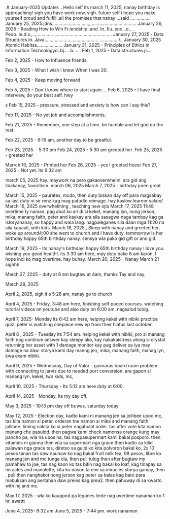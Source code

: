 .# January-2025
Update/...
Hello self its march 11, 2025, nanay birthday is approaching! sigh you have work now, sigh. 
future self i hope you make yourself proud and fulfill .all the promises that nanay ...said ....
...........
January 25, 2025.jdns......................
.....,.,...................................
January 26, 2025 - Reading How to Win Fr.iendship .and. In..flu..enc...e.... Peop..le.d.s.,..,.............
.,...........................................
January 27, 2025 - Data Structures in. Java..........................................
.............../..
January 30, 2025 Atomic Habitss.............
......
January 31, 2025 - Principles of Ethics in Information Technologyd..bj....
b......
Feb 1, 2025 - Data structures.js...

Feb 2, 2025 - How to Influence friends.

Feb 3, 2025 - What I wish I knew When I was 20.

Feb 4, 2025 - Keep moving forward

Feb 5, 2025 - Don't know where to start again.
..
Feb 6, 2025 - I have final interview, do your best self. hwy

s
Feb 15, 2025 - pressure, stressed and anxiety is how can I say this?

Feb 17, 2025 - No yet job and accomplishments.

Feb 21, 2025 - Remember, one step at a time. be humble and let god do the rest.

Feb 22, 2025 - 6:16 am, another day to be greatful.

Feb 23, 2025. - 5:30 pm
Feb 24, 2025 - 5:30 am greeted her.
Feb 25, 2025 - greeted her

Marrch 10, 2025 - Printed her
Feb 26, 2025 - yes I greeted heeer
Feb 27, 2025 - Not yet. its 6:32 am 

march 05, 2025  hay. maywork na pero gakaoverwhelm, ara gid ang libakanay, favoritism.
march 06, 2025 
March 7, 2025 - birthday juren great

March 15, 2025 - pauratex, mcdo, then duty biskan day off para magsabay sa last duty ni sir renz kag mag patudlo reimage. hay kaslow learner sakon/
March 16, 2025 overwhelming , teaching new ojts
March 17, 2025 11:48 overtime ty naman, pag abot ko ari di si kekel, manang lyn, nong jerson, mika, manang faith, peter and kaykay ara sila sasagwa naga tambay kag ga istoryahanay, so happy and wala lang. nagpaleganes sila daan mga 11:20 na sila kapauli, with kids.
March 18, 2025 , Sleep with nanay and greeted her, woke up around4:00 she went to church and I have duty. tommorrow is her birthday happy 65th birthday nanay. sensya wla pako gid gift or ano gid.

March 19, 2025 - Its nanay's birthday! happy 65th birthday nanay I love you. wishing you good health!. its 3:30 am here, may duty pako 6 am karon. I hope indi ko mag overtime. hay buhay.
March 20, 2025 - Nanay
March 21 sighhh


March 27, 2025 - duty at 6 am bugtaw at 4am, thanks Tay and nay.

March 28, 2025


April 2, 2025, sigh  it's 5:28 am, nanay go to church

April 4, 2025 - Friday, 3:48 am here, finishing self paced courses. watching tutorial videos on youtube and also duty on 6:00 am. nagsalod tubig.

April 7, 2025- Monday its 6:42 am here, helping kekel with nibiki practice quiz. peter is watching onepiece new ep from their hiatus last october.

April 8 , 2025 - Tuesday its 7:54 am. helping kekel with nibiki, pro si manang faith nag continue answer kay sleepy ako, kay nakakaistress atong si crystal returning her asset with 1 damage monitor kay pag deliver sa iya may damage na daw. storya kami day manng jen, mika, manang faith, manag lyn, kwa exam nibiki.

April 9, 2025 - Wednesday, Day of Valor - guimaras board roam problem with connecting to jarvis due to needed port conversion. ara gapon si  manang lyn, kekel, two kids, mc, 

April 10, 2025 - Thursday - Its 5:12 am here duty at 6:00.

April 14, 2025 - Monday, Its my day off.

May 3, 2025 - 10:!3 pm  day off buwas. saturday today

May 12, 2025 - Election day, kadto kami ni manang jen sa jollibee upod mc, tas kita namon si peter, orderan tne namon si mika and manang faith jollibee. timing nakita ko si peter nagahulat order. tas after vote kita namon manang che pasulod. then pagwa kami check namonsa  orange kung may pancho pa, wla na ubos na, tas nagpasupermart kami bakal posporo. then vitamins ni gianna then wla sa supermart nga grace then kadto sa kilid palawan nga grace tas, diretso sa gulpi ko kita polvoron bakal ko, 2x 10 pesos tanan tas daw nauhaw ko nag bakal fruit milk tea, 98 pesos, libre ko manang jen and mc tunga cla, then puli tulog then after bugtaw my pamahaw to joe, tas nag kaon ko tas bitin nag bakal ko loaf, kag tinapay sa miracles and manolette, kita ko dason ta emi sa miracles storya gamay, then . puli then nanghakot nong jerson kag peter sa balas kag bato para mabuksan ang pertahan daw preiea kag prea2. then pahuway di sa kwarto with mj and mc.

May 17, 2025 - wla ko kauppod pa leganes lente nag overtime nanaman ko 1 hr. awattt 

June 4, 2025- 6:32 am
June 5, 2025 - 7:44 pm. work nanaman
